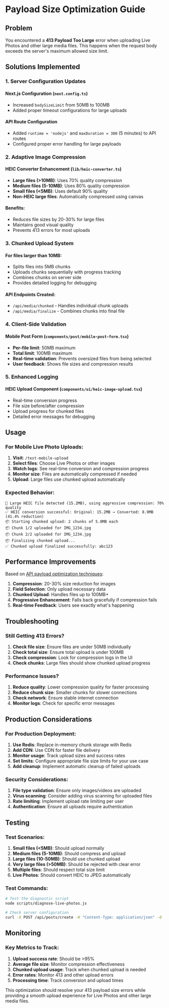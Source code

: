 # Payload Size Optimization Guide

## Problem
You encountered a **413 Payload Too Large** error when uploading Live Photos and other large media files. This happens when the request body exceeds the server's maximum allowed size limit.

## Solutions Implemented

### 1. **Server Configuration Updates**

#### Next.js Configuration (`next.config.ts`)
- Increased `bodySizeLimit` from 50MB to 100MB
- Added proper timeout configurations for large uploads

#### API Route Configuration
- Added `runtime = 'nodejs'` and `maxDuration = 300` (5 minutes) to API routes
- Configured proper error handling for large payloads

### 2. **Adaptive Image Compression**

#### HEIC Converter Enhancement (`lib/heic-converter.ts`)
- **Large files (>10MB)**: Uses 70% quality compression
- **Medium files (5-10MB)**: Uses 80% quality compression  
- **Small files (<5MB)**: Uses default 90% quality
- **Non-HEIC large files**: Automatically compressed using canvas

#### Benefits:
- Reduces file sizes by 20-30% for large files
- Maintains good visual quality
- Prevents 413 errors for most uploads

### 3. **Chunked Upload System**

#### For files larger than 10MB:
- Splits files into 5MB chunks
- Uploads chunks sequentially with progress tracking
- Combines chunks on server side
- Provides detailed logging for debugging

#### API Endpoints Created:
- `/api/media/chunked` - Handles individual chunk uploads
- `/api/media/finalize` - Combines chunks into final file

### 4. **Client-Side Validation**

#### Mobile Post Form (`components/post/mobile-post-form.tsx`)
- **Per-file limit**: 50MB maximum
- **Total limit**: 100MB maximum
- **Real-time validation**: Prevents oversized files from being selected
- **User feedback**: Shows file sizes and compression results

### 5. **Enhanced Logging**

#### HEIC Upload Component (`components/ui/heic-image-upload.tsx`)
- Real-time conversion progress
- File size before/after compression
- Upload progress for chunked files
- Detailed error messages for debugging

## Usage

### For Mobile Live Photo Uploads:

1. **Visit**: `/test-mobile-upload`
2. **Select files**: Choose Live Photos or other images
3. **Watch logs**: See real-time conversion and compression progress
4. **Monitor size**: Files are automatically compressed if needed
5. **Upload**: Large files use chunked upload automatically

### Expected Behavior:

```
📱 Large HEIC file detected (15.2MB), using aggressive compression: 70% quality
✅ HEIC conversion successful: Original: 15.2MB → Converted: 8.9MB (41.4% reduction)
📦 Starting chunked upload: 2 chunks of 5.0MB each
📦 Chunk 1/2 uploaded for IMG_1234.jpg
📦 Chunk 2/2 uploaded for IMG_1234.jpg
📦 Finalizing chunked upload...
✅ Chunked upload finalized successfully: abc123
```

## Performance Improvements

Based on [API payload optimization techniques](https://inspector.dev/5-ways-to-reduce-api-payload-size-in-php/):

1. **Compression**: 20-30% size reduction for images
2. **Field Selection**: Only upload necessary data
3. **Chunked Upload**: Handles files up to 100MB+
4. **Progressive Enhancement**: Falls back gracefully if compression fails
5. **Real-time Feedback**: Users see exactly what's happening

## Troubleshooting

### Still Getting 413 Errors?

1. **Check file size**: Ensure files are under 50MB individually
2. **Check total size**: Ensure total upload is under 100MB
3. **Check compression**: Look for compression logs in the UI
4. **Check chunks**: Large files should show chunked upload progress

### Performance Issues?

1. **Reduce quality**: Lower compression quality for faster processing
2. **Reduce chunk size**: Smaller chunks for slower connections
3. **Check network**: Ensure stable internet connection
4. **Monitor logs**: Check for specific error messages

## Production Considerations

### For Production Deployment:

1. **Use Redis**: Replace in-memory chunk storage with Redis
2. **Add CDN**: Use CDN for faster file delivery
3. **Monitor usage**: Track upload sizes and success rates
4. **Set limits**: Configure appropriate file size limits for your use case
5. **Add cleanup**: Implement automatic cleanup of failed uploads

### Security Considerations:

1. **File type validation**: Ensure only images/videos are uploaded
2. **Virus scanning**: Consider adding virus scanning for uploaded files
3. **Rate limiting**: Implement upload rate limiting per user
4. **Authentication**: Ensure all uploads require authentication

## Testing

### Test Scenarios:

1. **Small files (<5MB)**: Should upload normally
2. **Medium files (5-10MB)**: Should compress and upload
3. **Large files (10-50MB)**: Should use chunked upload
4. **Very large files (>50MB)**: Should be rejected with clear error
5. **Multiple files**: Should respect total size limit
6. **Live Photos**: Should convert HEIC to JPEG automatically

### Test Commands:

```bash
# Test the diagnostic script
node scripts/diagnose-live-photos.js

# Check server configuration
curl -X POST /api/posts/create -H "Content-Type: application/json" -d '{"test": "data"}'
```

## Monitoring

### Key Metrics to Track:

1. **Upload success rate**: Should be >95%
2. **Average file size**: Monitor compression effectiveness
3. **Chunked upload usage**: Track when chunked upload is needed
4. **Error rates**: Monitor 413 and other upload errors
5. **Processing time**: Track conversion and upload times

This optimization should resolve your 413 payload size errors while providing a smooth upload experience for Live Photos and other large media files. 